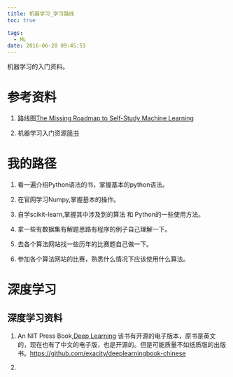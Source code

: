 ```yaml
---
title: 机器学习_学习路线
toc: true

tags:
  - ML
date: 2016-06-20 09:45:53
---
```

机器学习的入门资料。
<!--more-->
# 参考资料
1. 路线图[The Missing Roadmap to Self-Study Machine Learning](http://machinelearningmastery.com/machine-learning-roadmap-your-self-study-guide-to-machine-learning/)

2. 机器学习入门资源[简书](http://www.jianshu.com/p/fe2900cfae7b)

# 我的路径

1. 看一遍介绍Python语法的书，掌握基本的python语法。

2. 在官网学习Numpy,掌握基本的操作。

3. 自学scikit-learn,掌握其中涉及到的算法 和 Python的一些使用方法。

4. 拿一些有数据集有解题思路有程序的例子自己理解一下。

5. 去各个算法网站找一些历年的比赛题自己做一下。

6. 参加各个算法网站的比赛，熟悉什么情况下应该使用什么算法。

# 深度学习

## 深度学习资料

1. An NIT Press Book,[Deep Learning](http://www.deeplearningbook.org/)
该书有开源的电子版本，原书是英文的，现在也有了中文的电子版，也是开源的。但是可能质量不如纸质版的出版书。<https://github.com/exacity/deeplearningbook-chinese>

2.
